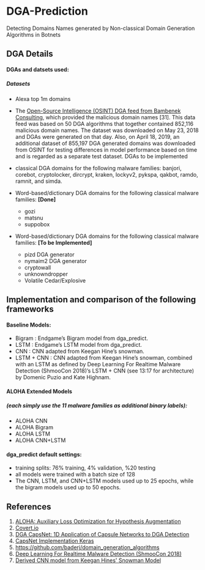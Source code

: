 # DGA-Prediction
Detecting Domains Names generated by Non-classical Domain Generation Algorithms in Botnets
## DGA Details
#### DGAs and datsets used: 
##### Datasets
- Alexa top 1m domains
- The [Open-Source Intelligence (OSINT) DGA feed from Bambenek Consulting](http://osint.bambenekconsulting.com/feeds/), which provided the malicious domain names [31]. This data feed was based on 50 DGA algorithms that together contained 852,116 malicious domain names. The dataset was downloaded on May 23, 2018 and DGAs were generated on that day. Also, on April 18, 2019, an additional dataset of 855,197 DGA generated domains was downloaded from OSINT for testing differences in model performance based on time and is regarded as a separate test dataset.
DGAs to be implemented
- classical DGA domains for the following malware families: banjori, corebot, cryptolocker, dircrypt, kraken, lockyv2, pykspa, qakbot, ramdo, ramnit, and simda.
- Word-based/dictionary DGA domains for the following classical malware families: **[Done]**
	- gozi
	- matsnu
	- suppobox

- Word-based/dictionary DGA domains for the following classical malware families: **[To be Implemented]**
	- pizd DGA generator
	- nymaim2 DGA generator
	- cryptowall
	- unknowndropper
	- Volatile Cedar/Explosive
	
## Implementation and comparison of the following frameworks
#### Baseline Models:
- Bigram : Endgame’s Bigram model from dga_predict.
- LSTM : Endgame’s LSTM model from dga_predict.
- CNN : CNN adapted from Keegan Hine’s snowman.
- LSTM + CNN : CNN adapted from Keegan Hine’s snowman, combined 	with an LSTM as defined by Deep Learning For Realtime Malware Detection (ShmooCon 2018)’s LSTM + CNN (see 13:17 for architecture) by Domenic Puzio and Kate Highnam.

#### ALOHA Extended Models
##### (each simply use the 11 malware families as additional binary labels):
- ALOHA CNN
- ALOHA Bigram
- ALOHA LSTM
- ALOHA CNN+LSTM

#### dga_predict  default settings:
- training splits: 76% training, 4% validation, %20 testing
- all models were trained with a batch size of 128
- The CNN, LSTM, and CNN+LSTM models used up to 25 epochs, while the bigram models used up to 50 epochs.

## References
1. [ALOHA: Auxiliary Loss Optimization for Hypothesis Augmentation](https://arxiv.org/abs/1903.05700)
2. [Covert.io](http://www.covert.io/auxiliary-loss-optimization-for-hypothesis-augmentation-for-dga-domain-detection/)
3. [DGA CapsNet: 1D Application of Capsule Networks to DGA Detection](https://www.mdpi.com/2078-2489/10/5/157/htm#B31-information-10-00157)
4. [CapsNet Implementation Keras](https://github.com/XifengGuo/CapsNet-Keras)
5. https://github.com/baderj/domain_generation_algorithms
6. [Deep Learning For Realtime Malware Detection (ShmooCon 2018)](https://www.youtube.com/watch?v=99hniQYB6VM) 
7. [Derived CNN model from Keegan Hines' Snowman Model](https://github.com/keeganhines/snowman/)
